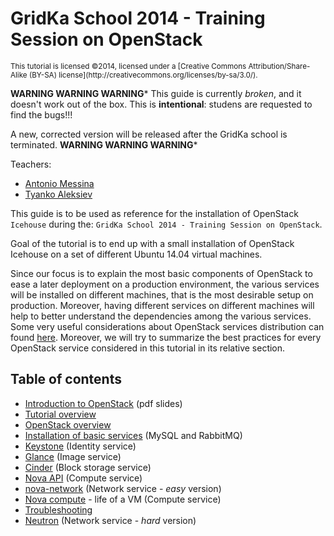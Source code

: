 GridKa School 2014 - Training Session on OpenStack
==================================================

<sub>
   This tutorial is licensed ©2014, licensed under a
   [Creative Commons Attribution/Share-Alike (BY-SA) license](http://creativecommons.org/licenses/by-sa/3.0/).
</sub>

**WARNING WARNING WARNING***
This guide is currently *broken*, and it doesn't work out of the
box. This is **intentional**: studens are requested to find the
bugs!!!

A new, corrected version will be released after the GridKa school is terminated.
**WARNING WARNING WARNING***

Teachers:

* [Antonio Messina](mailto:antonio.s.messina@gmail.com)
* [Tyanko Aleksiev](mailto:tyanko.alexiev@gmail.com)


This guide is to be used as reference for the installation of
OpenStack `Icehouse` during the: `GridKa School 2014 - Training Session
on OpenStack`.

Goal of the tutorial is to end up with a small installation of
OpenStack Icehouse on a set of different Ubuntu 14.04 virtual
machines.

Since our focus is to explain the most basic components of OpenStack
to ease a later deployment on a production environment, the various
services will be installed on different machines, that is the most
desirable setup on production. Moreover, having different services on
different machines will help to better understand the dependencies
among the various services. Some very useful considerations about OpenStack
services distribution can found [here](http://docs.openstack.org/openstack-ops/content/cloud_controller_design.html).
Moreover, we will try to summarize the best practices for every OpenStack
service considered in this tutorial in its relative section. 

Table of contents
-----------------

* [Introduction to OpenStack](presentations/overview/openstack.pdf) (pdf slides)
* [Tutorial overview](tutorial/overview.rst)
* [OpenStack overview](tutorial/openstack_overview.rst)
* [Installation of basic services](tutorial/basic_services.rst) (MySQL and RabbitMQ)
* [Keystone](tutorial/keystone.rst) (Identity service)
* [Glance](tutorial/glance.rst) (Image service)
* [Cinder](tutorial/cinder.rst) (Block storage service)
* [Nova API](tutorial/nova_api.rst) (Compute service)
* [nova-network](tutorial/nova_network.rst) (Network service - *easy* version)
* [Nova compute](tutorial/nova_compute.rst) - life of a VM (Compute service)
* [Troubleshooting](tutorial/troubleshooting1.rst)
* [Neutron](tutorial/neutron.rst) (Network service - *hard* version)
